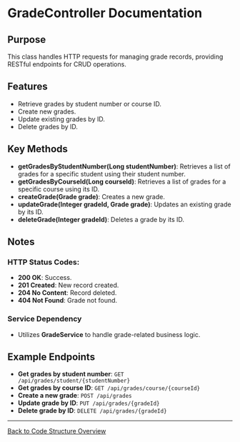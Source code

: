 # GradeController Documentation

## Purpose

This class handles HTTP requests for managing grade records, providing RESTful endpoints for CRUD operations.

## Features

- Retrieve grades by student number or course ID.
- Create new grades.
- Update existing grades by ID.
- Delete grades by ID.

## Key Methods

- **getGradesByStudentNumber(Long studentNumber)**: Retrieves a list of grades for a specific student using their student number.
- **getGradesByCourseId(Long courseId)**: Retrieves a list of grades for a specific course using its ID.
- **createGrade(Grade grade)**: Creates a new grade.
- **updateGrade(Integer gradeId, Grade grade)**: Updates an existing grade by its ID.
- **deleteGrade(Integer gradeId)**: Deletes a grade by its ID.

## Notes

### HTTP Status Codes:

- **200 OK**: Success.
- **201 Created**: New record created.
- **204 No Content**: Record deleted.
- **404 Not Found**: Grade not found.

### Service Dependency

- Utilizes **GradeService** to handle grade-related business logic.

## Example Endpoints

- **Get grades by student number**: `GET /api/grades/student/{studentNumber}`
- **Get grades by course ID**: `GET /api/grades/course/{courseId}`
- **Create a new grade**: `POST /api/grades`
- **Update grade by ID**: `PUT /api/grades/{gradeId}`
- **Delete grade by ID**: `DELETE /api/grades/{gradeId}`

---

[Back to Code Structure Overview](../../code-structure/code-structure.md)

